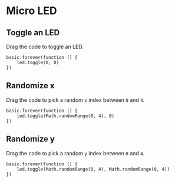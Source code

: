 # Micro LED

## Toggle an LED

Drag the code to toggle an LED.

```blocks
basic.forever(function () {
    led.toggle(0, 0)
})
```

## Randomize x

Drag the code to pick a random ``x`` index
between ``0`` and ``4``.

```blocks
basic.forever(function () {
    led.toggle(Math.randomRange(0, 4), 0)
})
```
## Randomize y

Drag the code to pick a random ``y`` index
between ``0`` and ``4``.

```blocks
basic.forever(function () {
    led.toggle(Math.randomRange(0, 4), Math.randomRange(0, 4))
})
```